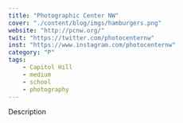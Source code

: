 ```yaml
---
title: "Photographic Center NW"
cover: "./content/blog/imgs/hamburgers.png"
website: "http://pcnw.org/"
twit: "https://twitter.com/photocenternw"
inst: "https://www.instagram.com/photocenternw"
category: "P"
tags:
    - Capitol Hill
    - medium
    - school
    - photography
---
```


Description
